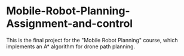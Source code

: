 # Mobile-Robot-Planning-Assignment-and-control
This is the final project for the "Mobile Robot Planning" course, which implements an A* algorithm for drone path planning.
